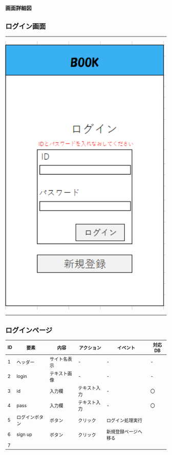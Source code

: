 ### 画面詳細図
## ログイン画面
*****
<img src="img/rogin.png" width="500">

*****
## ログインページ
| ID | 要素 | 内容 | アクション | イベント | 対応DB |
|----|------|-----|-----------|----------|--------|
|1   |ヘッダー|サイト名表示|-|-|-|
|2   |login|テキスト画像|-|-|-|
|3   |id|入力欄|テキスト入力|-|〇|
|4   |pass|入力欄|テキスト入力|-|〇|
|5   |ログインボタン|ボタン|クリック|ログイン処理実行||
|6   |sign up|ボタン|クリック|新規登録ページへ移る||
|7||||||




